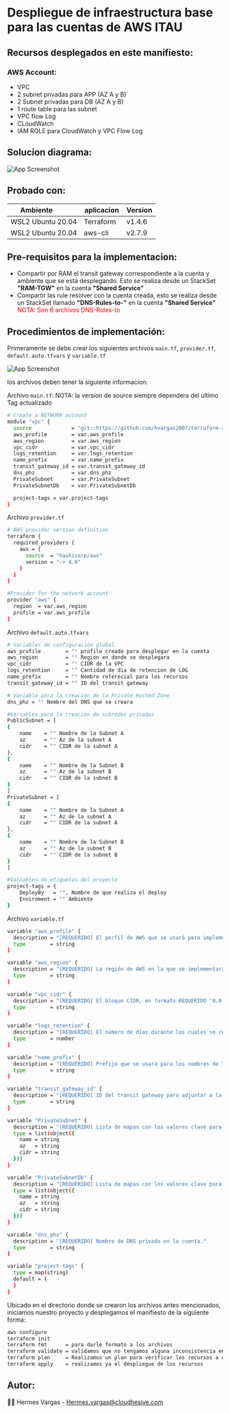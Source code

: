 # Despliegue de infraestructura base para las cuentas de AWS ITAU

## Recursos desplegados en este manifiesto:  

### AWS Account:
- VPC
- 2 subnet privadas para APP (AZ A y B)
- 2 Subnet privadas para DB  (AZ A y B)
- 1 route table para las subnet
- VPC flow Log
- CLoudWatch
- IAM ROLE para CloudWatch y VPC Flow Log

## Solucion diagrama:
![App Screenshot](diagrama/diagrama_base.png)
## Probado con: 

| Ambiente         | aplicacion | Version |
| ----------------- | ---------- | ------- |
| WSL2 Ubuntu 20.04 | Terraform  | v1.4.6  |
| WSL2 Ubuntu 20.04 | aws-cli    | v2.7.9 |

## Pre-requisitos para la implementacion:  

- Compartir por RAM el transit gateway correspondiente a la cuenta y ambiente que se esta desplegando. Esto se realiza desde un StackSet **"RAM-TGW"** en la cuenta **"Shared Service"**
- Compartir las rule resolver con la cuenta creada, esto se realiza desde un StackSet llamado **"DNS-Rules-to-"** en la cuenta **"Shared Service"** <span style="color:red">NOTA: Son 6 archivos DNS-Rules-to</span>

## Procedimientos de implementación:  

Primeramente se debe crear los siguientes archivos `main.tf`, `provider.tf`, `default.auto.tfvars` y `variable.tf`

![App Screenshot](diagrama/main.png)

los archivos deben tener la siguiente informacion:

Archivo `main.tf`:
NOTA: la version de source siempre dependera del ultimo Tag actualizado
```bash
# Create a NETWORK account
module "vpc" {
  source             = "git::https://github.com/hvargas2007/terraform-aws-networking.git?ref=v1.0.0"
  aws_profile        = var.aws_profile
  aws_region         = var.aws_region
  vpc_cidr           = var.vpc_cidr
  logs_retention     = var.logs_retention
  name_prefix        = var.name_prefix
  transit_gateway_id = var.transit_gateway_id
  dns_phz            = var.dns_phz
  PrivateSubnet      = var.PrivateSubnet
  PrivateSubnetDb    = var.PrivateSubnetDb

  project-tags = var.project-tags
}
```
Archivo `provider.tf`
```bash
# AWS provider version definition
terraform {
  required_providers {
    aws = {
      source  = "hashicorp/aws"
      version = "~> 4.0"
    }
  }
}

#Provider for the network account
provider "aws" {
  region  = var.aws_region
  profile = var.aws_profile
}
```
Archivo `default.auto.tfvars`
```bash
# Variables de configuración global
aws_profile        = "" profile creado para desplegar en la cuenta
aws_region         = "" Region en donde se desplegara
vpc_cidr           = "" CIDR de la VPC
logs_retention     = "" Cantidad de dia de retencion de LOG
name_prefix        = "" Nombre referecial para los recursos
transit_gateway_id = "" ID del transit gateway 

# Variable para la creacion de la Private Hosted Zone
dns_phz = "" Nombre del DNS que se creara

#Variables para la creación de subredes privadas    
PublicSubnet = [
{
    name    = "" Nombre de la Subnet A
    az      = "" Az de la subnet A
    cidr    = "" CIDR de la subnet A
},
{
    name    = "" Nombre de la Subnet B
    az      = "" Az de la subnet B
    cidr    = "" CIDR de la subnet B
}
]
PrivateSubnet = [
{
    name    = "" Nombre de la Subnet A
    az      = "" Az de la subnet A
    cidr    = "" CIDR de la subnet A
},
{
    name    = "" Nombre de la Subnet B
    az      = "" Az de la subnet B
    cidr    = "" CIDR de la subnet B
}
]

#Variables de etiquetas del proyecto
project-tags = {
    DeployBy   = "", Nombre de que realiza el deploy
    Enviroment = "" Ambiente
}
```

Archivo `variable.tf`
```bash
variable "aws_profile" {
  description = "[REQUERIDO] El perfil de AWS que se usará para implementar los recursos."
  type        = string
}

variable "aws_region" {
  description = "[REQUERIDO] La región de AWS en la que se implementarán los recursos."
  type        = string
}

variable "vpc_cidr" {
  description = "[REQUERIDO] El bloque CIDR, en formato REQUERIDO '0.0.0.0/0'."
  type        = string
}

variable "logs_retention" {
  description = "[REQUERIDO] El número de días durante los cuales se retendrán los eventos de registro en CloudWatch."
  type        = number
}

variable "name_prefix" {
  description = "[REQUERIDO] Prefijo que se usará para los nombres de los recursos."
  type        = string
}

variable "transit_gateway_id" {
  description = "[REQUERIDO] ID del transit gateway para adjuntar a la VPC."
  type        = string
}

variable "PrivateSubnet" {
  description = "[REQUERIDO] Lista de mapas con los valores clave para crear el CIDR mediante la función cidrsubnets, además del nombre y el número de índice para la zona de disponibilidad."
  type = list(object({
    name = string
    az   = string
    cidr = string
  }))
}

variable "PrivateSubnetDb" {
  description = "[REQUERIDO] Lista de mapas con los valores clave para crear el CIDR mediante la función cidrsubnets, además del nombre y el número de índice para la zona de disponibilidad."
  type = list(object({
    name = string
    az   = string
    cidr = string
  }))
}

variable "dns_phz" {
  description = "[REQUERIDO] Nombre de DNS privado en la cuenta."
  type        = string
}

variable "project-tags" {
  type = map(string)
  default = {
  }
}
```

Ubicado en el directorio donde se crearon los archivos antes mencionados, iniciamos nuestro proyecto y desplegamos el manifiesto de la siguiente forma:

```bash
aws configure
terraform init
terraform fmt      = para darle formato a los archivos
terraform validate = validamos que no tengamos alguna inconsistencia en los recursos
terraform plan     = Realizamos un plan para verificar los recursos a desplegar
terraform apply    = realizamos ya el despliegue de los recursos
```
## Autor:
👩‍💻  Hermes Vargas - Hermes.vargas@cloudhesive.com